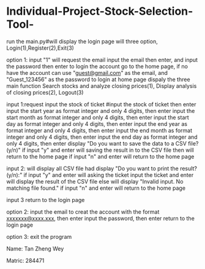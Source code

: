 # Individual-Project-Stock-Selection-Tool-

run the main.py#will display the login page will three option, Login(1),Register(2),Exit(3)

option 1:
  input "1" will request the email
  input the email then enter, and input the password then enter to login the account go to the home page, if no have the account can use "guest@gmail.com" as the email, and "Guest_123456" as the password to login
  at home page dispaly the three main function Search stocks and analyze closing prices(1), Display analysis of closing prices(2), Logout(3)
  
  input 1:request input the stock of ticket
    #input the stock of ticket then enter
    input the start year as format integer and only 4 digits, then enter
    input the start month as format integer and only 4 digits, then enter
    input the start day as format integer and only 4 digits, then enter
    input the end year as format integer and only 4 digits, then enter
    input the end month as format integer and only 4 digits, then enter
    input the end day as format integer and only 4 digits, then enter
    display "Do you want to save the data to a CSV file? (y/n)" 
    if input "y" and enter will saving the result in to the CSV file
      then will return to the home page
    if input "n" and enter will return to the home page

  input 2: will display all CSV file had
    display "Do you want to print the result? (y/n):"
    if input "y" and enter will asking the ticket
      input the ticket and enter will display the result of the CSV file
      else will display "Invalid input. No matching file found."
    if input "n" and enter will return to the home page

  input 3 return to the login page

option 2:
  input the email to creat the account with the format xxxxxxx@xxxx.xxx, then enter
  input the password, then enter
  return to the login page

option 3:
  exit the program


Name: Tan Zheng Wey

Matric: 284471
